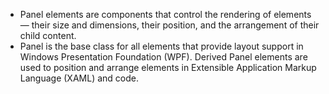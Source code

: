 - Panel elements are components that control the rendering of elements — their size and dimensions, their position, and the arrangement of their child content.
- Panel is the base class for all elements that provide layout support in Windows Presentation Foundation (WPF). Derived Panel elements are used to position and arrange elements in Extensible Application Markup Language (XAML) and code.